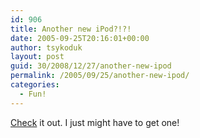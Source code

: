 ```yaml
---
id: 906
title: Another new iPod?!?!
date: 2005-09-25T20:16:01+00:00
author: tsykoduk
layout: post
guid: 30/2008/12/27/another-new-ipod
permalink: /2005/09/25/another-new-ipod/
categories:
  - Fun!
---
```

<a href="http://www.ifilm.com/ifilmdetail/2680559?htv=12&amp;htv=12">Check</a> it out. I just might have to get one!